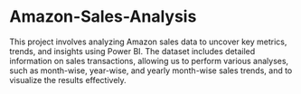 # Amazon-Sales-Analysis
This project involves analyzing Amazon sales data to uncover key metrics, trends, and insights using Power BI. The dataset includes detailed information on sales transactions, allowing us to perform various analyses, such as month-wise, year-wise, and yearly month-wise sales trends, and to visualize the results effectively.
